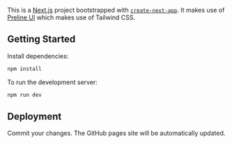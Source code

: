 This is a [Next.js](https://nextjs.org/) project bootstrapped with [`create-next-app`](https://github.com/vercel/next.js/tree/canary/packages/create-next-app). It makes use of [Preline UI](https://preline.co/) which makes use of Tailwind CSS.

## Getting Started

Install dependencies:
```bash
npm install
```

To run the development server:
```bash
npm run dev
```

## Deployment

Commit your changes. The GitHub pages site will be automatically updated.
